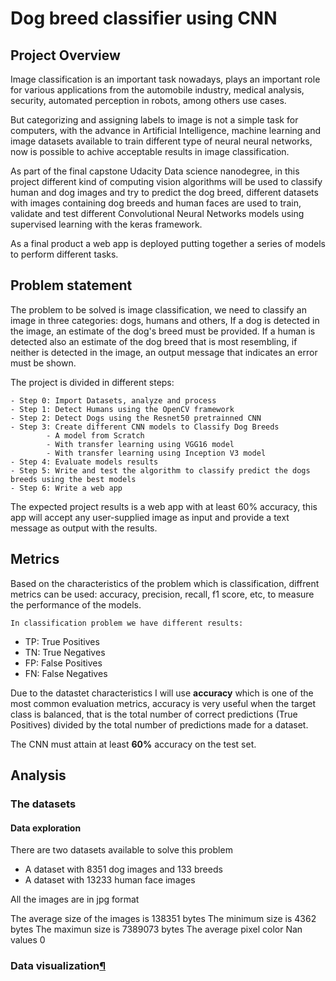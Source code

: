 # Dog breed classifier using CNN

## Project Overview

Image classification is an important task nowadays, plays an important role for various applications from the automobile industry, medical analysis, security, automated perception in robots, among others use cases.

But categorizing and assigning labels to image is not a simple task for computers, with the advance in Artificial Intelligence, machine learning and image datasets available to train different type of neural neural networks, now is possible to achive acceptable results in image classification.

As part of the final capstone Udacity Data science nanodegree, in this project different kind of computing vision algorithms will be used to classify human and dog images and try to predict the dog breed, different datasets with images containing dog breeds and human faces are used to train, validate and test different Convolutional Neural Networks models using supervised learning with the keras framework.

As a final product a web app is deployed putting together a series of models to perform different tasks.

## Problem statement

The problem to be solved is image classification, we need to classify an image in three categories: dogs, humans and others, If a dog is detected in the image, an estimate of the dog's breed must be provided. If a human is detected also an estimate of the dog breed that is most resembling, if neither is detected in the image, an output message that indicates an error must be shown.

The project is divided in different steps:

```
- Step 0: Import Datasets, analyze and process
- Step 1: Detect Humans using the OpenCV framework
- Step 2: Detect Dogs using the Resnet50 pretrainned CNN
- Step 3: Create different CNN models to Classify Dog Breeds 
        - A model from Scratch
        - With transfer learning using VGG16 model
        - With transfer learning using Inception V3 model
- Step 4: Evaluate models results
- Step 5: Write and test the algorithm to classify predict the dogs breeds using the best models
- Step 6: Write a web app
```

The expected project results is a web app with at least 60% accuracy, this app will accept any user-supplied image as input and provide a text message as output with the results.

## Metrics

Based on the characteristics of the problem which is classification, diffrent metrics can be used: accuracy, precision, recall, f1 score, etc, to measure the performance of the models.

```
In classification problem we have different results:
```

- TP: True Positives
- TN: True Negatives
- FP: False Positives
- FN: False Negatives

Due to the datastet characteristics I will use **accuracy** which is one of the most common evaluation metrics, accuracy is very useful when the target class is balanced, that is the total number of correct predictions (True Positives) divided by the total number of predictions made for a dataset.

The CNN must attain at least **60%** accuracy on the test set.

## Analysis

### The datasets

#### Data exploration

There are two datasets available to solve this problem

* A dataset with 8351 dog images and 133 breeds
* A dataset with 13233 human face images

All the images are in jpg format

The average size of the images is 138351 bytes The minimum size is 4362 bytes The maximun size is 7389073 bytes The average pixel color Nan values 0

### Data visualization[¶](http://localhost:8888/lab#Data-visualization)
